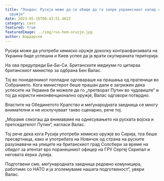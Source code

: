 ```yaml
---
title: "Лондон: Русија може да се обиде да го запре украинскиот напад со хемиско
  оружје"
date: 2023-05-16T00:43:51.462Z
category: свет
featured: true
featuredImage: ../img/rus-hem-oruzje.jpg
author: Вардарски
---
```

Русија може да употреби хемиско оружје доколку контраофанзивата на Украина биде успешна и Киев успее да ја врати окупираната територија.

На ова предупреди Би-Би-Си. Британските медиуми го цитираа британскиот министер за одбрана Бен Валас.

Тој во понеделникот попладне одговараше на прашања од пратеници во Собранието. Кога министерот беше прашан дали е загрижен дека успесите на Украина би можеле да го „претворат Путин во чудовиште“ и тој да користи неконвенционално оружје, Валас одговори потврдно.

Властите на Обединетото Кралство и меѓународната заедница се многу внимателни и не исклучуваат такво сценарио, рече тој.

„Мораме секогаш да внимаваме на однесувањето на руската војска и претседателот Путин“, нагласи Валас.

Тој рече дека кога Русија употреби хемиско оружје во Сирија, тоа беше пресвртница, како и употребата на Новичок од страна на руските разузнавачи на улиците на британскиот град Солсбери за време на обидот за атентат врз поранешниот офицер на ГРУ Сергеј Скрипал и неговата ќерка Јулија.

Подготвени сме, меѓународната заедница редовно комуницира, работиме со НАТО и ја зголемуваме нашата подготвеност“, увери Валас.